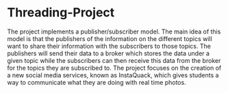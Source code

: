 # Threading-Project
The project implements a publisher/subscriber model. The main idea of this model is that the publishers of the information on the different topics will want to share their information with the subscribers to those topics.
The publishers will send their data to a broker which stores the data under a given topic while the subscribers can then receive this data from the broker for the topics they are subscribed to. The project focuses on the creation of a new social media services, known as InstaQuack, which gives students a way to communicate what they are doing with real time photos.
